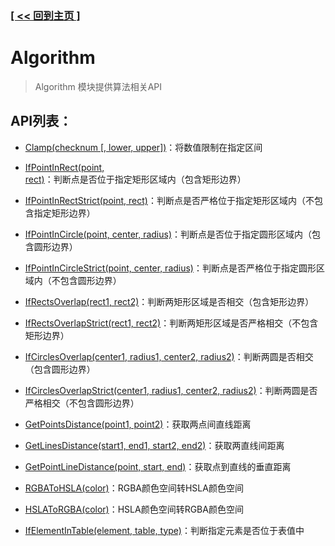 ### [[ << 回到主页 ]](../../readme.md)

# Algorithm

> Algorithm 模块提供算法相关API

## API列表：

+ [Clamp(checknum [, lower, upper])](_Clamp_.md)：将数值限制在指定区间

+ [IfPointInRect(point, rect)](_IfPointInRect_.md)：判断点是否位于指定矩形区域内（包含矩形边界）

+ [IfPointInRectStrict(point, rect)](_IfPointInRectStrict_.md)：判断点是否严格位于指定矩形区域内（不包含指定矩形边界）

+ [IfPointInCircle(point, center, radius)](_IfPointInCircle_.md)：判断点是否位于指定圆形区域内（包含圆形边界）

+ [IfPointInCircleStrict(point, center, radius)](_IfPointInCircleStrict_.md)：判断点是否严格位于指定圆形区域内（不包含圆形边界）

+ [IfRectsOverlap(rect1, rect2)](_IfRectsOverlap_.md)：判断两矩形区域是否相交（包含矩形边界）

+ [IfRectsOverlapStrict(rect1, rect2)](_IfRectsOverlapStrict_.md)：判断两矩形区域是否严格相交（不包含矩形边界）

+ [IfCirclesOverlap(center1, radius1, center2, radius2)](_IfCirclesOverlap_.md)：判断两圆是否相交（包含圆形边界）

+ [IfCirclesOverlapStrict(center1, radius1, center2, radius2)](_IfCirclesOverlapStrict_.md)：判断两圆是否严格相交（不包含圆形边界）

+ [GetPointsDistance(point1, point2)](_GetPointsDistance_.md)：获取两点间直线距离

+ [GetLinesDistance(start1, end1, start2, end2)](_GetLinesDistance_.md)：获取两直线间距离

+ [GetPointLineDistance(point, start, end)](_GetPointLineDistance_.md)：获取点到直线的垂直距离

+ [RGBAToHSLA(color)](_RGBAToHSLA_.md)：RGBA颜色空间转HSLA颜色空间

+ [HSLAToRGBA(color)](_HSLATORGBA_.md)：HSLA颜色空间转RGBA颜色空间

+ [IfElementInTable(element, table, type)](_IfElementInTable_.md)：判断指定元素是否位于表值中
